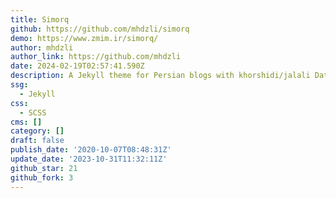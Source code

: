 ```yaml
---
title: Simorq
github: https://github.com/mhdzli/simorq
demo: https://www.zmim.ir/simorq/
author: mhdzli
author_link: https://github.com/mhdzli
date: 2024-02-19T02:57:41.590Z
description: A Jekyll theme for Persian blogs with khorshidi/jalali Date support.
ssg:
  - Jekyll
css:
  - SCSS
cms: []
category: []
draft: false
publish_date: '2020-10-07T08:48:31Z'
update_date: '2023-10-31T11:32:11Z'
github_star: 21
github_fork: 3
---
```

